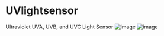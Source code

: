 # UVlightsensor
Ultraviolet UVA, UVB, and UVC Light Sensor
![image](https://github.com/Gburdel/UVlightsensor/assets/30203498/f127e40c-00cd-446c-9e9d-424988e7fd5d)
![image](https://github.com/Gburdel/UVlightsensor/assets/30203498/2c7ab435-5744-4ac5-aaf2-c95194aa1c1e)

